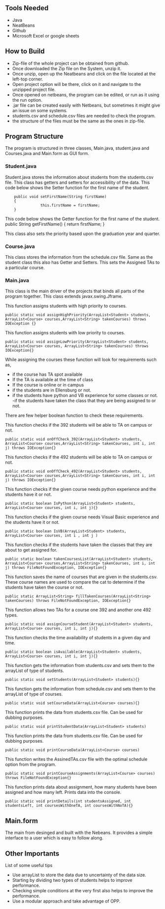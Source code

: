 ## Tools Needed 

- Java 
- NeatBeans
- Github
- Microsoft Excel or google sheets 

## How to Build
- Zip-file of the whole project can be obtained from github.
- Once downloaded the Zip file on the System, unzip it.
- Once unzip, open up the Neatbeans and click on the file located at the left-top corner.
- Open project option will be there, click on it and navigate to the unzipped project file.
- Once opened on netbeans, the program can be edited, or run as it using the run option. 
- .jar file can be created easily with Netbeans, but sometimes it might give an issue on some systems.  
- students.csv and schedule.csv files are needed to check the program. 
- the structure of the files must be the same as the ones in zip-file. 
## Program Structure 

The program is structured in three classes, Main.java, student.java and Courses.java and Main.form as GUI form. 

### Student.java 

Student.java stores the information about students from the students.csv file. This class has getters and setters for accessibility of the data.
This code below shows the Setter function for the first name of the student.

		public void setFirstName(String firstName)
  		{
     		 		this.firstName = firstName;
  		}

This code below shows the Getter function for the first name of the student.  
		public String getFirstName()
 		{
     				return firstName;
  		}

This class also sets the priority based upon the graduation year and quarter.

### Course.java 

This class stores the information from the schedule.csv file. Same as the student class this also has Getter and Setters. This sets the Assigned TAs to a particular course.

### Main.java

This class is the main driver of the projects that binds all parts of the program together. 
This class extends javax.swing.Jframe. 

This function assigns students with high priority to courses.

	public static void assignHighPriority(ArrayList<Student> students, ArrayList<Course> courses,ArrayList<String> takenCourses) throws IOException {}

This function assigns students with low priority to courses.

	public static void assignLowPriority(ArrayList<Student> students, ArrayList<Course> courses, ArrayList<String> takenCourses) throws IOException{} 

While assigning the courses these function will look for requirements such as,
- if the course has TA spot available
- If the TA is available at the time of class 
- If the course is online or in campus 
- if the students are in Ellensburg or not.
- if the students have python and VB experience for some classes or not.
-if the students have taken the class that they are being assigned to  or not. 

There are few helper boolean function to check these requirements. 
  
This function checks if the 392 students will be able to TA on campus or not.

	public static void onOffCheck_392(ArrayList<Student> students, ArrayList<Course> courses,ArrayList<String> takenCourses, int i, int j) throws IOException{}

This function checks if the 492 students will be able to TA on campus or not.
 
	public static void onOffCheck_492(ArrayList<Student> students, ArrayList<Course> courses,ArrayList<String> takenCourses, int i, int j) throws IOException{}

This function checks if the given course needs python experience and the students have it or not.

	public static boolean IsPython(ArrayList<Student> students, ArrayList<Course> courses, int i, int j){}

This function checks if the given course needs Visual Basic experience and the students have it or not.

	public static boolean IsVB(ArrayList<Student> students, ArrayList<Course> courses, int i , int j )

This function checks if the students have taken the classes that they are about to get assigned for. 

	public static boolean takenCoursesList(ArrayList<Student> students, ArrayList<Course> courses,ArrayList<String> takenCourses, int i, int j) throws FileNotFoundException, IOException{}

This function saves the name of courses that are given in the students.csv. 
These course names are used to compare the cat to determine if the students have taken the course or not.

	public static ArrayList<String> fillTakenCourses(ArrayList<String> takenCourses) throws FileNotFoundException, IOException{}

This function allows two TAs for a course one 392 and another one 492 types.
 
	public static void assignCourseStudent(ArrayList<Student> students, ArrayList<Course> courses, int i, int j){}

This function checks the time availability of students in a given day and time.
 
	public static boolean isAvailable(ArrayList<Student> students, ArrayList<Course> courses, int i, int j){}

This function gets the information from students.csv and sets them to the arrayList of type of students.
 
	public static void setStudents(ArrayList<Student> students){}

This function gets the information from schedule.csv and sets them to the arrayList of type of courses.

	public static void setCourseData(ArrayList<Course> courses){}

This function prints the data from students.csv file. Can be used for dubbing purposes.
 
	public static void printStudentData(ArrayList<Student> students)

This function prints the data from students.csv file. Can be used for dubbing purposes. 

	public static void printCourseData(ArrayList<Course> courses)

This function writes the AssinedTAs.csv file with the optimal schedule option from the program.

	public static void printCourseAssignments(ArrayList<Course> courses) throws FileNotFoundException{}

This function prints data about assignment, how many students have been assigned and how many left. Prints data into the console.
 
	public static void printDetails(int studentsAssigned, int studentsLeft, int coursesWithOneTA, int coursesWithNoTA){}

## Main.form
The main from desinged and built with the Nebeans.
It provides a simple interface to a user which is easy to follow along. 


## Other Importants

List of some useful tips

- Use arrayList to store the data due to uncertainty of the data size.
- Starting by dividing two types of students helps to improve performance.
- Checking simple conditions at the very first also helps to improve the performance. 
- Use a modular approach and take advantage of OPP. 
